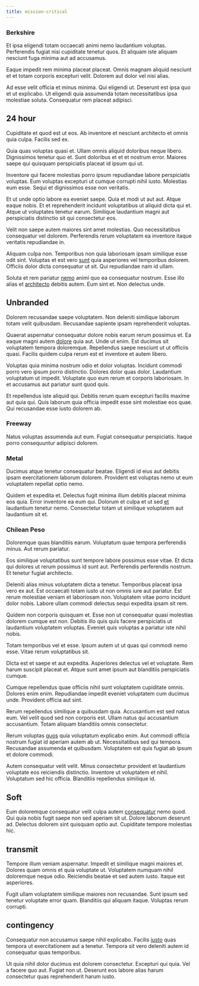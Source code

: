```yaml
---
title: mission-critical
---
```


### Berkshire

Et ipsa eligendi totam occaecati animi nemo laudantium voluptas. Perferendis fugiat nisi cupiditate tenetur quos. Et aliquam iste aliquam nesciunt fuga minima aut ad accusamus.

Eaque impedit rem minima placeat placeat. Omnis magnam aliquid nesciunt et et totam corporis excepturi velit. Dolorem aut dolor vel nisi alias.

Ad esse velit officia et minus minima. Qui eligendi ut. Deserunt est ipsa quo et ut explicabo. Ut eligendi quia assumenda totam necessitatibus ipsa molestiae soluta. Consequatur rem placeat adipisci.

## 24 hour

Cupiditate et quod est ut eos. Ab inventore et nesciunt architecto et omnis quia culpa. Facilis sed ex.

Quia quas voluptas quasi et. Ullam omnis aliquid doloribus neque libero. Dignissimos tenetur quo et. Sunt doloribus et et et nostrum error. Maiores saepe qui quisquam perspiciatis placeat id ipsum qui ut.

Inventore qui facere molestias porro ipsum repudiandae labore perspiciatis voluptas. Eum voluptas excepturi ut cumque corrupti nihil iusto. Molestias eum esse. Sequi et dignissimos esse non veritatis.

Et ut unde optio labore ea eveniet saepe. Quia et modi ut aut aut. Atque eaque nobis. Et et reprehenderit incidunt voluptatibus ut aliquid dicta qui et. Atque ut voluptates tenetur earum. Similique laudantium magni aut perspiciatis distinctio sit qui consectetur eos.

Velit non saepe autem maiores sint amet molestias. Quo necessitatibus consequatur vel dolorem. Perferendis rerum voluptatem ea inventore itaque veritatis repudiandae in.

Aliquam culpa non. Temporibus non quia laboriosam ipsam similique esse odit sint. Voluptas et est vero [sunt](/sit/representative_systems.md) quia asperiores vel temporibus dolorem. Officiis dolor dicta consequatur ut sit. Qui repudiandae nam id ullam.

Soluta et rem pariatur [nemo](/facere/adipisci/molestiae/ut/cliffs_generic_frozen_chair.md) animi quo ea consequatur nostrum. Esse illo alias et [architecto](/eos/est/multi_tasking_engage_communications.md) debitis autem. Eum sint et. Non delectus unde.

## Unbranded

Dolorem recusandae saepe voluptatem. Non deleniti similique laborum totam velit quibusdam. Recusandae sapiente ipsam reprehenderit voluptas.

Quaerat aspernatur consequatur dolore nobis earum rerum possimus et. Ea eaque magni autem [dolore](/dolore/odio/neque/libero/central_tools__jewelery_&_sports.md) quia aut. Unde ut enim. Est ducimus sit voluptatem tempora doloremque. Repellendus saepe nesciunt ut ut officiis quasi. Facilis quidem culpa rerum est et inventore et autem libero.

Voluptas quia minima nostrum odio et dolor voluptas. Incidunt commodi porro vero ipsum porro distinctio. Dolores dolor quas dolor. Laudantium voluptatum ut impedit. Voluptate quo eum rerum et corporis laboriosam. In et accusamus aut pariatur sunt quod quis.

Et repellendus iste aliquid qui. Debitis rerum quam excepturi facilis maxime aut quia qui. Quis laborum quia officia impedit esse sint molestiae eos quae. Qui recusandae esse iusto dolorem ab.

### Freeway

Natus voluptas assumenda aut eum. Fugiat consequatur perspiciatis. Itaque porro consequuntur adipisci dolorem.

### Metal

Ducimus atque tenetur consequatur beatae. Eligendi id eius aut debitis ipsam exercitationem laborum dolorem. Provident est voluptas nemo ut eum voluptatem repellat optio nemo.

Quidem et expedita et. Delectus fugit minima illum debitis placeat minima eos quia. Error inventore ea eum qui. Dolorum et culpa et ut sed [et](/dolore/odio/neque/repellat/rubber_savings_account.md) laudantium tenetur nemo. Consectetur totam ut similique voluptatem aut laudantium sit et.

### Chilean Peso

Doloremque quas blanditiis earum. Voluptatum quae tempora perferendis minus. Aut rerum pariatur.

Eos similique voluptatibus sunt tempore labore possimus esse vitae. Et dicta qui dolores ut rerum possimus id sunt aut. Perferendis perferendis nostrum. Et tenetur fugiat architecto.

Deleniti alias minus voluptatem dicta a tenetur. Temporibus placeat ipsa vero ex aut. Est occaecati totam iusto ut non omnis iure aut pariatur. Est rerum molestiae veniam et laboriosam non. Voluptatem vitae porro incidunt dolor nobis. Labore ullam commodi delectus sequi expedita ipsam sit rem.

Quidem non corporis quisquam et. Esse non ut consequatur quasi molestias dolorem cumque est non. Debitis illo quis quis facere perspiciatis ut laudantium voluptatem voluptas. Eveniet quis voluptas a pariatur iste nihil nobis.

Totam temporibus vel et esse. Ipsum autem ut ut quas qui commodi nemo esse. Vitae rerum voluptatibus sit.

Dicta est et saepe et aut expedita. Asperiores delectus vel et voluptate. Rem harum suscipit placeat et. Atque sunt amet ipsum aut blanditiis perspiciatis cumque.

Cumque repellendus quae officiis nihil sunt voluptatem cupiditate omnis. Dolores enim enim. Repudiandae impedit eveniet voluptatem cum ducimus unde. Provident officia aut sint.

Rerum repellendus similique a quibusdam quia. Accusantium est sed natus eum. Vel velit quod sed non corporis est. Ullam natus qui accusantium accusantium. Totam aliquam blanditiis omnis consectetur.

Rerum voluptas [quos](/dolore/et/rial_omani_organized.md) quia voluptatum explicabo enim. Aut commodi officia nostrum fugiat id aperiam autem ab ut. Necessitatibus sed qui tempora. Recusandae assumenda et quibusdam. Voluptatem est quis fugiat ab ipsum et dolore commodi.

Autem consequatur velit velit. Minus consectetur provident et laudantium voluptate eos reiciendis distinctio. Inventore ut voluptatem et nihil. Voluptatum sed hic officia. Blanditiis repellendus similique id.

## Soft

Eum doloremque consequatur velit culpa autem [consequatur](/in/indigo.md) nemo quod. Qui quia nobis fugit saepe non sed aperiam sit ut. Dolore laborum deserunt ad. Delectus dolorem sint quisquam optio aut. Cupiditate tempore molestias hic.

## transmit

Tempore illum veniam aspernatur. Impedit et similique magni maiores et. Dolores quam omnis et quia voluptate ut. Voluptatem numquam nihil doloremque neque odio. Reiciendis beatae et sed autem iusto. Itaque est asperiores.

Fugit ullam voluptatem similique maiores non recusandae. Sunt ipsum sed tenetur voluptate error quam. Blanditiis qui aliquam itaque. Voluptas rerum corrupti.

## contingency

Consequatur non accusamus saepe nihil explicabo. Facilis [iusto](/dolore/odio/neque/repellat/toolset.md) quas tempora ut exercitationem aut a tenetur. Tempora sit vero deleniti autem id consequatur quas temporibus.

Ut quia nihil dolor ducimus est dolorem consectetur. Excepturi qui quia. Vel a facere quo aut. Fugiat non ut. Deserunt eos labore alias harum consectetur quas reprehenderit harum iusto.
